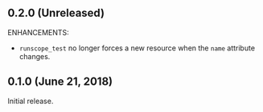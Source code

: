 ## 0.2.0 (Unreleased)
ENHANCEMENTS:
* `runscope_test` no longer forces a new resource when the `name` attribute changes.

## 0.1.0 (June 21, 2018)

Initial release.


